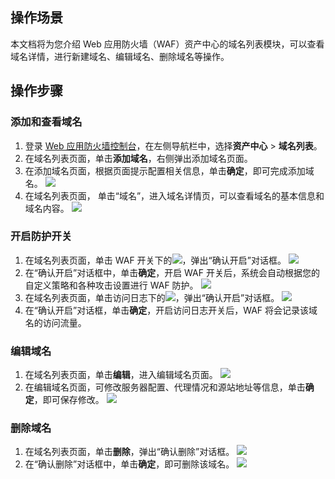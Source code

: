 ## 操作场景
本文档将为您介绍 Web 应用防火墙（WAF）资产中心的域名列表模块，可以查看域名详情，进行新建域名、编辑域名、删除域名等操作。

## 操作步骤
### 添加和查看域名
1. 登录 [Web 应用防火墙控制台](https://console.cloud.tencent.com/guanjia/tea-overview)，在左侧导航栏中，选择**资产中心** > **域名列表**。
2. 在域名列表页面，单击**添加域名**，右侧弹出添加域名页面。
3. 在添加域名页面，根据页面提示配置相关信息，单击**确定**，即可完成添加域名。
![](https://qcloudimg.tencent-cloud.cn/raw/3eb5c77c515de389c9b771c48dc32e06.png)
4. 在域名列表页面， 单击“域名”，进入域名详情页，可以查看域名的基本信息和域名内容。
![](https://main.qcloudimg.com/raw/f7e89fb44bdf8a41781decf375791d7c.png)

### 开启防护开关
1. 在域名列表页面，单击 WAF 开关下的![](https://qcloudimg.tencent-cloud.cn/raw/4b28817557857429632b1b4a5ef54b9e.png)，弹出“确认开启”对话框。
![](https://qcloudimg.tencent-cloud.cn/raw/86f65382fd6c8055db7a29610fae3f80.png)
2. 在“确认开启”对话框中，单击**确定**，开启 WAF 开关后，系统会自动根据您的自定义策略和各种攻击设置进行 WAF 防护。
![](https://qcloudimg.tencent-cloud.cn/raw/aa30f667c9ea60bc6fd202ff19f0fe04.png)
3. 在域名列表页面，单击访问日志下的![](https://main.qcloudimg.com/raw/94b83aa30f6475b240f0fd3ecfd970ea.png)，弹出“确认开启”对话框。
![](https://qcloudimg.tencent-cloud.cn/raw/591b7f6ddfea35446441128cb7140445.png)
4. 在“确认开启”对话框，单击**确定**，开启访问日志开关后，WAF 将会记录该域名的访问流量。



### 编辑域名
1. 在域名列表页面，单击**编辑**，进入编辑域名页面。
![](https://qcloudimg.tencent-cloud.cn/raw/555e770e9101da63ab23692e9f58640f.png)
2. 在编辑域名页面，可修改服务器配置、代理情况和源站地址等信息，单击**确定**，即可保存修改。
![](https://qcloudimg.tencent-cloud.cn/raw/92d0091f9c58436623ea245c65e818a2.png)

### 删除域名
1. 在域名列表页面，单击**删除**，弹出“确认删除”对话框。
![](https://qcloudimg.tencent-cloud.cn/raw/f1c084b0da9b0365f8196895897df8ec.png)
2. 在“确认删除”对话框中，单击**确定**，即可删除该域名。
![](https://main.qcloudimg.com/raw/3162b2369f9a92c6abae984a17ba4ecd.png)
